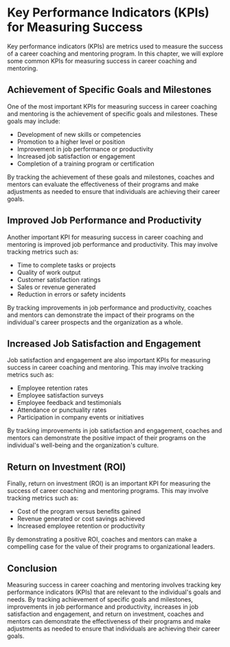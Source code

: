 Key Performance Indicators (KPIs) for Measuring Success
======================================================================================================================

Key performance indicators (KPIs) are metrics used to measure the success of a career coaching and mentoring program. In this chapter, we will explore some common KPIs for measuring success in career coaching and mentoring.

Achievement of Specific Goals and Milestones
--------------------------------------------

One of the most important KPIs for measuring success in career coaching and mentoring is the achievement of specific goals and milestones. These goals may include:

* Development of new skills or competencies
* Promotion to a higher level or position
* Improvement in job performance or productivity
* Increased job satisfaction or engagement
* Completion of a training program or certification

By tracking the achievement of these goals and milestones, coaches and mentors can evaluate the effectiveness of their programs and make adjustments as needed to ensure that individuals are achieving their career goals.

Improved Job Performance and Productivity
-----------------------------------------

Another important KPI for measuring success in career coaching and mentoring is improved job performance and productivity. This may involve tracking metrics such as:

* Time to complete tasks or projects
* Quality of work output
* Customer satisfaction ratings
* Sales or revenue generated
* Reduction in errors or safety incidents

By tracking improvements in job performance and productivity, coaches and mentors can demonstrate the impact of their programs on the individual's career prospects and the organization as a whole.

Increased Job Satisfaction and Engagement
-----------------------------------------

Job satisfaction and engagement are also important KPIs for measuring success in career coaching and mentoring. This may involve tracking metrics such as:

* Employee retention rates
* Employee satisfaction surveys
* Employee feedback and testimonials
* Attendance or punctuality rates
* Participation in company events or initiatives

By tracking improvements in job satisfaction and engagement, coaches and mentors can demonstrate the positive impact of their programs on the individual's well-being and the organization's culture.

Return on Investment (ROI)
--------------------------

Finally, return on investment (ROI) is an important KPI for measuring the success of career coaching and mentoring programs. This may involve tracking metrics such as:

* Cost of the program versus benefits gained
* Revenue generated or cost savings achieved
* Increased employee retention or productivity

By demonstrating a positive ROI, coaches and mentors can make a compelling case for the value of their programs to organizational leaders.

Conclusion
----------

Measuring success in career coaching and mentoring involves tracking key performance indicators (KPIs) that are relevant to the individual's goals and needs. By tracking achievement of specific goals and milestones, improvements in job performance and productivity, increases in job satisfaction and engagement, and return on investment, coaches and mentors can demonstrate the effectiveness of their programs and make adjustments as needed to ensure that individuals are achieving their career goals.
